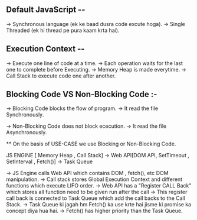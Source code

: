 ## **Default JavaScript --**

-> Synchronous language (ek ke baad dusra code excute hoga).
-> Single Threaded (ek hi thread pe pura kaam krta hai).

## **Execution Context --**

-> Execute one line of code at a time.
-> Each operation waits for the last one to complete before Executing.
-> Memory Heap is made everytime.
-> Call Stack to execute code one after another.

## **Blocking Code VS Non-Blocking Code :-**

-> Blocking Code blocks the flow of program.
-> It read the file Synchronously.

-> Non-Blocking Code does not block ececution.
-> It read the file Asynchronously.

** On the basis of USE-CASE we use Blocking or Non-Blocking Code.

JS ENGINE [ Memory Heap , Call Stack]  ->   Web API[DOM API, SetTimeout , SetInterval , Fetch()] -> Task Queue

-> JS Engine calls Web API  which contains DOM , fetch(), etc DOM manipulation.
-> Call stack stores Global Execution Context and different functions which execute LIFO order.
-> Web API has a "Register CALL Back" which stores all function need to be given run after the call
-> This register call back is connected to Task Queue which add the call backs to the Call Stack.
-> Task Queue ki jagah hm Fetch() ka use krte hai jisme ki promise ka concept diya hua hai.
-> Fetch() has higher priority than the Task Queue.
